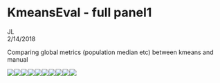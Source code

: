 # KmeansEval - full panel1
JL  
2/14/2018  

Comparing global metrics (population median etc) between kmeans and manual






![](KmeansLSEval_V3_files/figure-html/unnamed-chunk-2-1.png)<!-- -->![](KmeansLSEval_V3_files/figure-html/unnamed-chunk-2-2.png)<!-- -->![](KmeansLSEval_V3_files/figure-html/unnamed-chunk-2-3.png)<!-- -->![](KmeansLSEval_V3_files/figure-html/unnamed-chunk-2-4.png)<!-- -->![](KmeansLSEval_V3_files/figure-html/unnamed-chunk-2-5.png)<!-- -->![](KmeansLSEval_V3_files/figure-html/unnamed-chunk-2-6.png)<!-- -->![](KmeansLSEval_V3_files/figure-html/unnamed-chunk-2-7.png)<!-- -->![](KmeansLSEval_V3_files/figure-html/unnamed-chunk-2-8.png)<!-- -->![](KmeansLSEval_V3_files/figure-html/unnamed-chunk-2-9.png)<!-- -->![](KmeansLSEval_V3_files/figure-html/unnamed-chunk-2-10.png)<!-- -->

